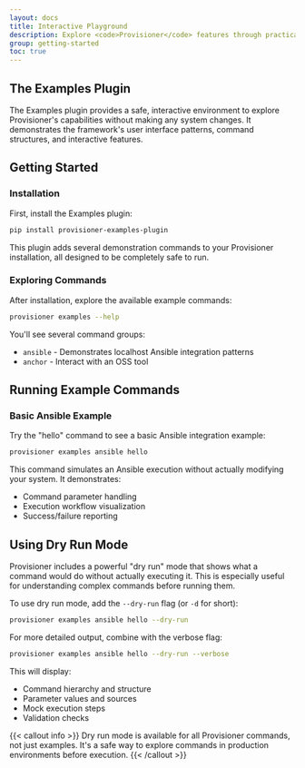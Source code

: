 ```yaml
---
layout: docs
title: Interactive Playground
description: Explore <code>Provisioner</code> features through practical examples
group: getting-started
toc: true
---
```


## The Examples Plugin

The Examples plugin provides a safe, interactive environment to explore Provisioner's capabilities without making any system changes. It demonstrates the framework's user interface patterns, command structures, and interactive features.

## Getting Started

### Installation

First, install the Examples plugin:

```bash
pip install provisioner-examples-plugin
```

This plugin adds several demonstration commands to your Provisioner installation, all designed to be completely safe to run.

### Exploring Commands

After installation, explore the available example commands:

```bash
provisioner examples --help
```

You'll see several command groups:

- `ansible` - Demonstrates localhost Ansible integration patterns
- `anchor` - Interact with an OSS tool

## Running Example Commands

### Basic Ansible Example

Try the "hello" command to see a basic Ansible integration example:

```bash
provisioner examples ansible hello
```

This command simulates an Ansible execution without actually modifying your system. It demonstrates:

- Command parameter handling
- Execution workflow visualization
- Success/failure reporting

<!-- ### Interactive Demos

To experience Provisioner's interactive capabilities:

```bash
# TODO: Maybe add dummy commands to the examples plugin instead of a full blown RPi command
provisioner single-board raspberry-pi node configure
```

This command demonstrates:

- Dynamic menu generation
- User input handling
- Parameter validation
- Contextual help -->

## Using Dry Run Mode

Provisioner includes a powerful "dry run" mode that shows what a command would do without actually executing it. This is especially useful for understanding complex commands before running them.

To use dry run mode, add the `--dry-run` flag (or `-d` for short):

```bash
provisioner examples ansible hello --dry-run
```

For more detailed output, combine with the verbose flag:

```bash
provisioner examples ansible hello --dry-run --verbose
```

This will display:

- Command hierarchy and structure
- Parameter values and sources
- Mock execution steps
- Validation checks

{{< callout info >}}
Dry run mode is available for all Provisioner commands, not just examples. It's a safe way to explore commands in production environments before execution.
{{< /callout >}}

<!-- ## Experiment Safely

The Examples plugin is designed for experimentation and learning. Feel free to try different command combinations, flags, and options to understand how Provisioner's command system works.

Some interesting commands to try:

```bash
# TODO (Zachi): Implement the following examples:

# Try the remote execution simulation

# Explore the progress reporting features

# See how validation works
``` -->
